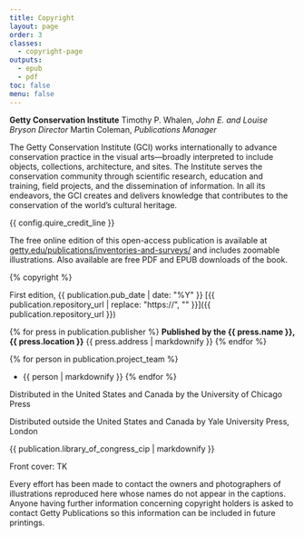 ```yaml
---
title: Copyright
layout: page
order: 3
classes:
  - copyright-page
outputs:
  - epub
  - pdf
toc: false
menu: false 
---
```


**Getty Conservation Institute**
Timothy P. Whalen, *John E. and Louise Bryson Director*
Martin Coleman, *Publications Manager*

The Getty Conservation Institute (GCI) works internationally to advance conservation practice in the visual arts—broadly interpreted to include objects, collections, architecture, and sites. The Institute serves the conservation community through scientific research, education and training, field projects, and the dissemination of information. In all its endeavors, the GCI creates and delivers knowledge that contributes to the conservation of the world’s cultural heritage.

{{ config.quire_credit_line }}

The free online edition of this open-access publication is available at [getty.edu/publications/inventories-and-surveys/](https://getty.edu/publications/inventories-and-surveys/) and includes zoomable illustrations. Also available are free PDF and EPUB downloads of the book.

{% copyright %}

First edition, {{ publication.pub_date | date: "%Y" }}
[{{ publication.repository_url | replace: "https://", "" }}]({{ publication.repository_url }})

<div class="publisher no-break-container">

{% for press in publication.publisher %}
**Published by the {{ press.name }}, {{ press.location }}**
{{ press.address | markdownify }}
{% endfor %}

</div>
<div class="project-team no-break-container">

{% for person in publication.project_team %}
- {{ person | markdownify }}
{% endfor %}

</div>
<div class="distribution no-break-container">

Distributed in the United States and Canada by the University of Chicago Press

Distributed outside the United States and Canada by Yale University Press, London

</div>
<div class="cip-data no-break-container">

{{ publication.library_of_congress_cip | markdownify }}

</div>
<div class="cover-image-credits">

Front cover:  TK

Every effort has been made to contact the owners and photographers of illustrations reproduced here whose names do not appear in the captions. Anyone having further information concerning copyright holders is asked to contact Getty Publications so this information can be included in future printings.

</div>
